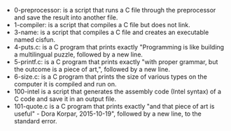 - 0-preprocessor: is a script that runs a C file through the preprocessor and save the result into another file.
- 1-compiler: is a script that compiles a C file but does not link.
- 3-name: is a script that compiles a C file and creates an executable named cisfun.
- 4-puts.c: is a C program that prints exactly "Programming is like building a multilingual puzzle, followed by a new line.
- 5-printf.c: is a C program that prints exactly "with proper grammar, but the outcome is a piece of art,", followed by a new line.
- 6-size.c: is a C program that prints the size of various types on the computer it is compiled and run on.
- 100-intel is a script that generates the assembly code (Intel syntax) of a C code and save it in an output file.
- 101-quote.c is a C program that prints exactly "and that piece of art is useful" - Dora Korpar, 2015-10-19", followed by a new line, to the standard error.
